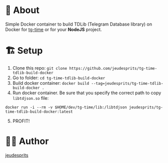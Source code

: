 # 📜 About
Simple Docker container to build TDLib (Telegram Database library) on Docker for [tg-time](https://github.com/jeudesprits/tg-time) or for your **NodeJS** project.

# 🏗 Setup
1. Clone this repo: `git clone https://github.com/jeudesprits/tg-time-tdlib-build-docker`
2. Go to folder: `cd tg-time-tdlib-build-docker`
3. Build docker container: `docker build --tag=jeudesprits/tg-time-tdlib-build-docker .`
4. Run docker container. Be sure that you specify the correct path to copy `libtdjson.so` file:
```
docker run -i --rm -v $HOME/dev/tg-time/lib:/libtdjson jeudesprits/tg-time-tdlib-build-docker:latest
```
5. PROFIT!

# 👨‍💻 Author 
[jeudesprits](https://t.me/jeudesprits)
